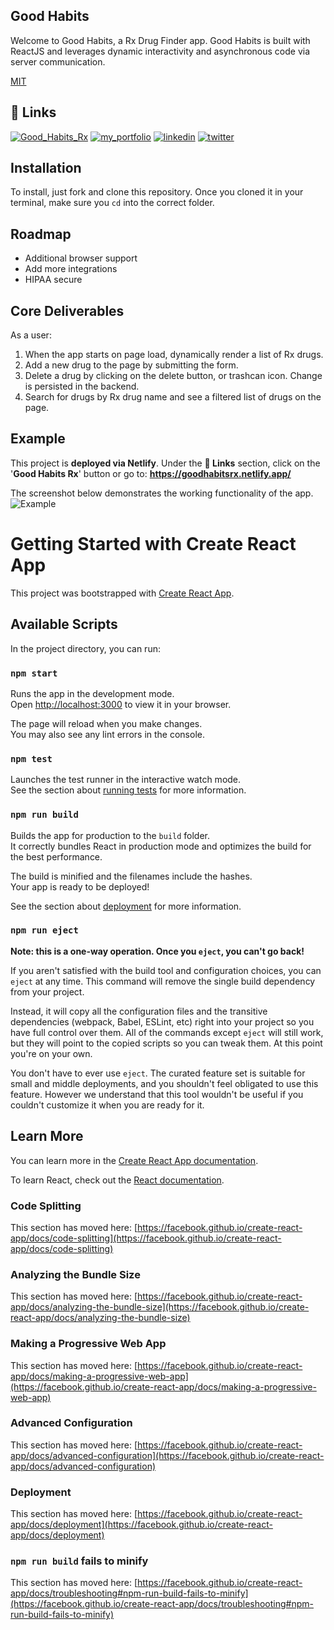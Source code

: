 ## Good Habits

Welcome to Good Habits, a Rx Drug Finder app. Good Habits is built with ReactJS and leverages dynamic interactivity and asynchronous code via server communication.

[MIT](https://choosealicense.com/licenses/mit/)

## 🔗 Links

[![Good_Habits_Rx](https://img.shields.io/badge/Good_Habits_rx-000?style=for-the-badge&logo=ko-fi&logoColor=white)](https://goodhabitsrx.netlify.app/)
[![my_portfolio](https://img.shields.io/badge/my_portfolio-000?style=for-the-badge&logo=ko-fi&logoColor=white)](https://github.com/minchulan)
[![linkedin](https://img.shields.io/badge/linkedin-0A66C2?style=for-the-badge&logo=linkedin&logoColor=white)](https://www.linkedin.com/in/minchulan/)
[![twitter](https://img.shields.io/badge/twitter-1DA1F2?style=for-the-badge&logo=twitter&logoColor=white)](https://twitter.com/itsminchul)

## Installation

To install, just fork and clone this repository. Once you cloned it in your terminal, make sure you `cd` into the correct folder.

## Roadmap

- Additional browser support
- Add more integrations
- HIPAA secure


## Core Deliverables

As a user:

1. When the app starts on page load, dynamically render a list of Rx drugs.
2. Add a new drug to the page by submitting the form.
3. Delete a drug by clicking on the delete button, or trashcan icon. Change is persisted in the backend.
4. Search for drugs by Rx drug name and see a filtered list of drugs on the page.


## Example

This project is **deployed via Netlify**. Under the **🔗 Links** section, click on the '**Good Habits Rx**' button or go to: **https://goodhabitsrx.netlify.app/**


The screenshot below demonstrates the working functionality of the app.
![Example](https://user-images.githubusercontent.com/108310591/208517130-e1370830-c764-4a11-abae-0bef694830a8.png)


# Getting Started with Create React App

This project was bootstrapped with [Create React App](https://github.com/facebook/create-react-app).

## Available Scripts

In the project directory, you can run:

### `npm start`

Runs the app in the development mode.\
Open [http://localhost:3000](http://localhost:3000) to view it in your browser.

The page will reload when you make changes.\
You may also see any lint errors in the console.

### `npm test`

Launches the test runner in the interactive watch mode.\
See the section about [running tests](https://facebook.github.io/create-react-app/docs/running-tests) for more information.

### `npm run build`

Builds the app for production to the `build` folder.\
It correctly bundles React in production mode and optimizes the build for the best performance.

The build is minified and the filenames include the hashes.\
Your app is ready to be deployed!

See the section about [deployment](https://facebook.github.io/create-react-app/docs/deployment) for more information.

### `npm run eject`

**Note: this is a one-way operation. Once you `eject`, you can't go back!**

If you aren't satisfied with the build tool and configuration choices, you can `eject` at any time. This command will remove the single build dependency from your project.

Instead, it will copy all the configuration files and the transitive dependencies (webpack, Babel, ESLint, etc) right into your project so you have full control over them. All of the commands except `eject` will still work, but they will point to the copied scripts so you can tweak them. At this point you're on your own.

You don't have to ever use `eject`. The curated feature set is suitable for small and middle deployments, and you shouldn't feel obligated to use this feature. However we understand that this tool wouldn't be useful if you couldn't customize it when you are ready for it.

## Learn More

You can learn more in the [Create React App documentation](https://facebook.github.io/create-react-app/docs/getting-started).

To learn React, check out the [React documentation](https://reactjs.org/).

### Code Splitting

This section has moved here: [https://facebook.github.io/create-react-app/docs/code-splitting](https://facebook.github.io/create-react-app/docs/code-splitting)

### Analyzing the Bundle Size

This section has moved here: [https://facebook.github.io/create-react-app/docs/analyzing-the-bundle-size](https://facebook.github.io/create-react-app/docs/analyzing-the-bundle-size)

### Making a Progressive Web App

This section has moved here: [https://facebook.github.io/create-react-app/docs/making-a-progressive-web-app](https://facebook.github.io/create-react-app/docs/making-a-progressive-web-app)

### Advanced Configuration

This section has moved here: [https://facebook.github.io/create-react-app/docs/advanced-configuration](https://facebook.github.io/create-react-app/docs/advanced-configuration)

### Deployment

This section has moved here: [https://facebook.github.io/create-react-app/docs/deployment](https://facebook.github.io/create-react-app/docs/deployment)

### `npm run build` fails to minify

This section has moved here: [https://facebook.github.io/create-react-app/docs/troubleshooting#npm-run-build-fails-to-minify](https://facebook.github.io/create-react-app/docs/troubleshooting#npm-run-build-fails-to-minify)
